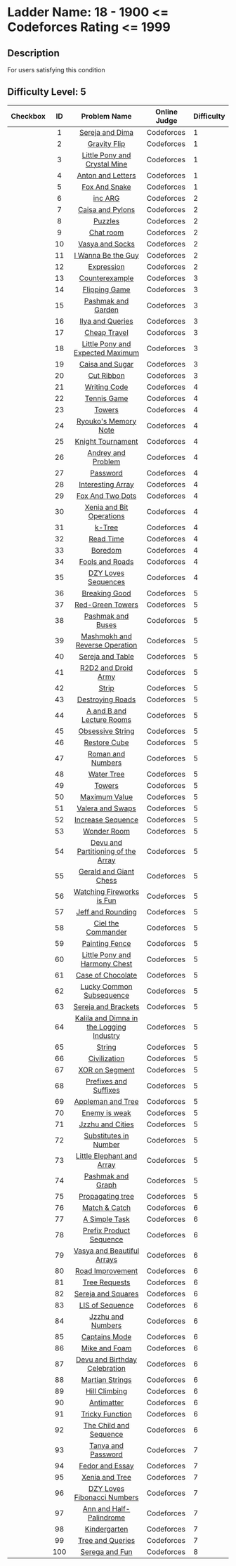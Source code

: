 # Ladder Name: 18 - 1900 <= Codeforces Rating <= 1999
## Description
 For users satisfying this condition
## Difficulty Level: 5

| Checkbox | ID  | Problem Name | Online Judge | Difficulty |
|---|:---:|:---:|---|---|
| |1|[Sereja and Dima](http://codeforces.com/problemset/problem/381/A)|Codeforces|1|
| |2|[Gravity Flip](http://codeforces.com/problemset/problem/405/A)|Codeforces|1|
| |3|[Little Pony and Crystal Mine](http://codeforces.com/problemset/problem/454/A)|Codeforces|1|
| |4|[Anton and Letters](http://codeforces.com/problemset/problem/443/A)|Codeforces|1|
| |5|[Fox And Snake](http://codeforces.com/problemset/problem/510/A)|Codeforces|1|
| |6|[inc ARG](http://codeforces.com/problemset/problem/465/A)|Codeforces|2|
| |7|[Caisa and Pylons](http://codeforces.com/problemset/problem/463/B)|Codeforces|2|
| |8|[Puzzles](http://codeforces.com/problemset/problem/337/A)|Codeforces|2|
| |9|[Chat room](http://codeforces.com/problemset/problem/58/A)|Codeforces|2|
| |10|[Vasya and Socks](http://codeforces.com/problemset/problem/460/A)|Codeforces|2|
| |11|[I Wanna Be the Guy](http://codeforces.com/problemset/problem/469/A)|Codeforces|2|
| |12|[Expression](http://codeforces.com/problemset/problem/479/A)|Codeforces|2|
| |13|[Counterexample ](http://codeforces.com/problemset/problem/483/A)|Codeforces|3|
| |14|[Flipping Game](http://codeforces.com/problemset/problem/327/A)|Codeforces|3|
| |15|[Pashmak and Garden](http://codeforces.com/problemset/problem/459/A)|Codeforces|3|
| |16|[Ilya and Queries](http://codeforces.com/problemset/problem/313/B)|Codeforces|3|
| |17|[Cheap Travel](http://codeforces.com/problemset/problem/466/A)|Codeforces|3|
| |18|[Little Pony and Expected Maximum](http://codeforces.com/problemset/problem/453/A)|Codeforces|3|
| |19|[Caisa and Sugar](http://codeforces.com/problemset/problem/463/A)|Codeforces|3|
| |20|[Cut Ribbon](http://codeforces.com/problemset/problem/189/A)|Codeforces|3|
| |21|[Writing Code](http://codeforces.com/problemset/problem/543/A)|Codeforces|4|
| |22|[Tennis Game](http://codeforces.com/problemset/problem/496/D)|Codeforces|4|
| |23|[Towers](http://codeforces.com/problemset/problem/479/B)|Codeforces|4|
| |24|[Ryouko's Memory Note](http://codeforces.com/problemset/problem/433/C)|Codeforces|4|
| |25|[Knight Tournament](http://codeforces.com/problemset/problem/356/A)|Codeforces|4|
| |26|[Andrey and Problem](http://codeforces.com/problemset/problem/442/B)|Codeforces|4|
| |27|[Password](http://codeforces.com/problemset/problem/126/B)|Codeforces|4|
| |28|[Interesting Array](http://codeforces.com/problemset/problem/482/B)|Codeforces|4|
| |29|[Fox And Two Dots](http://codeforces.com/problemset/problem/510/B)|Codeforces|4|
| |30|[Xenia and Bit Operations](http://codeforces.com/problemset/problem/339/D)|Codeforces|4|
| |31|[k-Tree](http://codeforces.com/problemset/problem/431/C)|Codeforces|4|
| |32|[Read Time](http://codeforces.com/problemset/problem/343/C)|Codeforces|4|
| |33|[Boredom](http://codeforces.com/problemset/problem/455/A)|Codeforces|4|
| |34|[Fools and Roads](http://codeforces.com/problemset/problem/191/C)|Codeforces|4|
| |35|[DZY Loves Sequences](http://codeforces.com/problemset/problem/446/A)|Codeforces|4|
| |36|[Breaking Good](http://codeforces.com/problemset/problem/507/E)|Codeforces|5|
| |37|[Red-Green Towers](http://codeforces.com/problemset/problem/478/D)|Codeforces|5|
| |38|[Pashmak and Buses](http://codeforces.com/problemset/problem/459/C)|Codeforces|5|
| |39|[Mashmokh and Reverse Operation](http://codeforces.com/problemset/problem/414/C)|Codeforces|5|
| |40|[Sereja and Table ](http://codeforces.com/problemset/problem/425/B)|Codeforces|5|
| |41|[R2D2 and Droid Army](http://codeforces.com/problemset/problem/514/D)|Codeforces|5|
| |42|[Strip](http://codeforces.com/problemset/problem/487/B)|Codeforces|5|
| |43|[Destroying Roads](http://codeforces.com/problemset/problem/543/B)|Codeforces|5|
| |44|[A and B and Lecture Rooms](http://codeforces.com/problemset/problem/519/E)|Codeforces|5|
| |45|[Obsessive String](http://codeforces.com/problemset/problem/494/B)|Codeforces|5|
| |46|[Restore Cube ](http://codeforces.com/problemset/problem/464/B)|Codeforces|5|
| |47|[Roman and Numbers](http://codeforces.com/problemset/problem/401/D)|Codeforces|5|
| |48|[Water Tree](http://codeforces.com/problemset/problem/343/D)|Codeforces|5|
| |49|[Towers](http://codeforces.com/problemset/problem/229/D)|Codeforces|5|
| |50|[Maximum Value](http://codeforces.com/problemset/problem/484/B)|Codeforces|5|
| |51|[Valera and Swaps](http://codeforces.com/problemset/problem/441/D)|Codeforces|5|
| |52|[Increase Sequence](http://codeforces.com/problemset/problem/466/D)|Codeforces|5|
| |53|[Wonder Room](http://codeforces.com/problemset/problem/466/B)|Codeforces|5|
| |54|[Devu and Partitioning of the Array](http://codeforces.com/problemset/problem/439/C)|Codeforces|5|
| |55|[Gerald and Giant Chess](http://codeforces.com/problemset/problem/559/C)|Codeforces|5|
| |56|[Watching Fireworks is Fun](http://codeforces.com/problemset/problem/372/C)|Codeforces|5|
| |57|[Jeff and Rounding](http://codeforces.com/problemset/problem/351/A)|Codeforces|5|
| |58|[Ciel the Commander](http://codeforces.com/problemset/problem/321/C)|Codeforces|5|
| |59|[Painting Fence](http://codeforces.com/problemset/problem/448/C)|Codeforces|5|
| |60|[Little Pony and Harmony Chest](http://codeforces.com/problemset/problem/453/B)|Codeforces|5|
| |61|[Case of Chocolate](http://codeforces.com/problemset/problem/555/C)|Codeforces|5|
| |62|[Lucky Common Subsequence](http://codeforces.com/problemset/problem/346/B)|Codeforces|5|
| |63|[Sereja and Brackets](http://codeforces.com/problemset/problem/380/C)|Codeforces|5|
| |64|[Kalila and Dimna in the Logging Industry](http://codeforces.com/problemset/problem/319/C)|Codeforces|5|
| |65|[String](http://codeforces.com/problemset/problem/128/B)|Codeforces|5|
| |66|[Civilization](http://codeforces.com/problemset/problem/455/C)|Codeforces|5|
| |67|[XOR on Segment](http://codeforces.com/problemset/problem/242/E)|Codeforces|5|
| |68|[Prefixes and Suffixes](http://codeforces.com/problemset/problem/432/D)|Codeforces|5|
| |69|[Appleman and Tree](http://codeforces.com/problemset/problem/461/B)|Codeforces|5|
| |70|[Enemy is weak](http://codeforces.com/problemset/problem/61/E)|Codeforces|5|
| |71|[Jzzhu and Cities](http://codeforces.com/problemset/problem/449/B)|Codeforces|5|
| |72|[Substitutes in Number](http://codeforces.com/problemset/problem/464/C)|Codeforces|5|
| |73|[Little Elephant and Array](http://codeforces.com/problemset/problem/220/B)|Codeforces|5|
| |74|[Pashmak and Graph](http://codeforces.com/problemset/problem/459/E)|Codeforces|5|
| |75|[Propagating tree](http://codeforces.com/problemset/problem/383/C)|Codeforces|5|
| |76|[Match & Catch](http://codeforces.com/problemset/problem/427/D)|Codeforces|6|
| |77|[A Simple Task](http://codeforces.com/problemset/problem/558/E)|Codeforces|6|
| |78|[Prefix Product Sequence](http://codeforces.com/problemset/problem/487/C)|Codeforces|6|
| |79|[Vasya and Beautiful Arrays](http://codeforces.com/problemset/problem/354/C)|Codeforces|6|
| |80|[Road Improvement](http://codeforces.com/problemset/problem/543/D)|Codeforces|6|
| |81|[Tree Requests](http://codeforces.com/problemset/problem/570/D)|Codeforces|6|
| |82|[Sereja and Squares](http://codeforces.com/problemset/problem/425/D)|Codeforces|6|
| |83|[LIS of Sequence](http://codeforces.com/problemset/problem/486/E)|Codeforces|6|
| |84|[Jzzhu and Numbers](http://codeforces.com/problemset/problem/449/D)|Codeforces|6|
| |85|[Captains Mode](http://codeforces.com/problemset/problem/377/C)|Codeforces|6|
| |86|[Mike and Foam](http://codeforces.com/problemset/problem/547/C)|Codeforces|6|
| |87|[Devu and Birthday Celebration](http://codeforces.com/problemset/problem/439/E)|Codeforces|6|
| |88|[Martian Strings](http://codeforces.com/problemset/problem/149/E)|Codeforces|6|
| |89|[Hill Climbing](http://codeforces.com/problemset/problem/406/D)|Codeforces|6|
| |90|[Antimatter](http://codeforces.com/problemset/problem/383/D)|Codeforces|6|
| |91|[Tricky Function](http://codeforces.com/problemset/problem/429/D)|Codeforces|6|
| |92|[The Child and Sequence](http://codeforces.com/problemset/problem/438/D)|Codeforces|6|
| |93|[Tanya and Password](http://codeforces.com/problemset/problem/508/D)|Codeforces|7|
| |94|[Fedor and Essay](http://codeforces.com/problemset/problem/467/D)|Codeforces|7|
| |95|[Xenia and Tree](http://codeforces.com/problemset/problem/342/E)|Codeforces|7|
| |96|[DZY Loves Fibonacci Numbers](http://codeforces.com/problemset/problem/446/C)|Codeforces|7|
| |97|[Ann and Half-Palindrome](http://codeforces.com/problemset/problem/557/E)|Codeforces|7|
| |98|[Kindergarten](http://codeforces.com/problemset/problem/484/D)|Codeforces|7|
| |99|[Tree and Queries](http://codeforces.com/problemset/problem/375/D)|Codeforces|7|
| |100|[Serega and Fun](http://codeforces.com/problemset/problem/455/D)|Codeforces|8|
